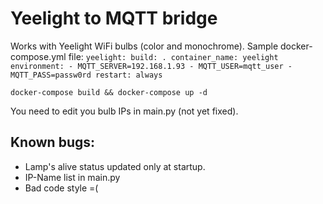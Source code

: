 # Yeelight to MQTT bridge

Works with Yeelight WiFi bulbs (color and monochrome).
Sample docker-compose.yml file:
`yeelight:
  build: .
  container_name: yeelight
  environment:
    - MQTT_SERVER=192.168.1.93
    - MQTT_USER=mqtt_user
    - MQTT_PASS=passw0rd
  restart: always`

`docker-compose build && docker-compose up -d`

You need to edit you bulb IPs in main.py (not yet fixed).

## Known bugs:
- Lamp's alive status updated only at startup.
- IP-Name list in main.py
- Bad code style =(